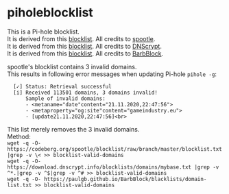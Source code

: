# piholeblocklist

This is a Pi-hole blocklist.
<br> It is derived from this [blocklist](https://codeberg.org/spootle/blocklist/raw/branch/master/blocklist.txt). All credits to [spootle](https://codeberg.org/spootle).
<br> It is derived from this [blocklist](https://download.dnscrypt.info/blocklists/domains/mybase.txt). All credits to [DNScrypt](https://dnscrypt.info).
<br> It is derived from this [blocklist](https://paulgb.github.io/BarbBlock/blacklists/domain-list.txt). All credits to [BarbBlock](https://paulgb.github.io/BarbBlock).

spootle's blocklist contains 3 invalid domains.
<br> This results in following error messages when updating Pi-hole ```pihole -g```:
<br>
```[i] Target: https://codeberg.org/spootle/blocklist/raw/branch/master/blocklist.txt
  [✓] Status: Retrieval successful
  [i] Received 113501 domains, 3 domains invalid!
      Sample of invalid domains:
      - <metaname="date"content="21.11.2020,22:47:56">
      - <metaproperty="og:site"content="gameindustry.eu">
      - [update21.11.2020,22:47:56]<br>
```
This list merely removes the 3 invalid domains.
<br>
Method:
<br>
```wget -q -O- https://codeberg.org/spootle/blocklist/raw/branch/master/blocklist.txt |grep -v \< >> blocklist-valid-domains```
<br>```wget -q -O- https://download.dnscrypt.info/blocklists/domains/mybase.txt |grep -v ^*.|grep -v ^$|grep -v ^# >> blocklist-valid-domains```
<br>```wget -q -O- https://paulgb.github.io/BarbBlock/blacklists/domain-list.txt >> blocklist-valid-domains```
<br>

